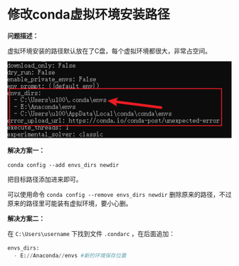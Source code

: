 # 修改conda虚拟环境安装路径

**问题描述：**

虚拟环境安装的路径默认放在了C盘，每个虚拟环境都很大，非常占空间。

![](https://github.com/onlyone2019/Q-A/blob/master/pictures/conda_env_install_path.png)


**解决方案一：**

`conda config --add envs_dirs newdir`

把目标路径添加进来即可。

可以使用命令 `conda config --remove envs_dirs newdir` 删除原来的路径，不过原来的路径里可能装有虚拟环境，要小心删。

**解决方案二：**

在 `C:\Users\username` 下找到文件 `.condarc` ，在后面追加：
```python
envs_dirs:
  - E://Anaconda//envs #新的环境保存位置
```

